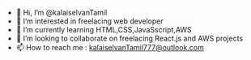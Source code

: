 - 👋 Hi, I’m @kalaiselvanTamil
- 👀 I’m interested in freelacing web developer
- 🌱 I’m currently learning HTML,CSS,JavaSscript,AWS
- 💞️ I’m looking to collaborate on freelacing React.js and AWS projects
- 📫 How to reach me : kalaiselvanTamil777@outlook.com

<!---
kalaiselvanTamil/kalaiselvanTamil is a ✨ special ✨ repository because its `README.md` (this file) appears on your GitHub profile.
You can click the Preview link to take a look at your changes.
--->
